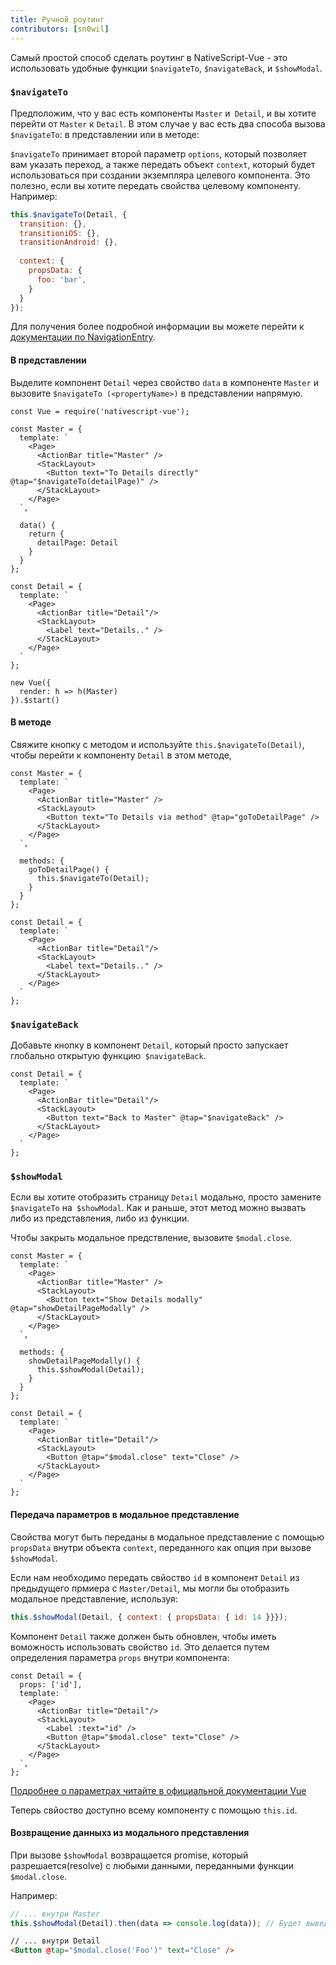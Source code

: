 ```yaml
---
title: Ручной роутинг
contributors: [sn0wil]
---
```


Самый простой способ сделать роутинг в NativeScript-Vue - это использовать удобные функции
`$navigateTo`, `$navigateBack`, и `$showModal`.

### `$navigateTo`

Предположим, что у вас есть компоненты `Master` и` Detail`, и вы хотите перейти от `Master` к `Detail`.
В этом случае у вас есть два способа вызова `$navigateTo`: в представлении или в методе:

`$navigateTo` принимает второй параметр `options`, который позволяет вам указать переход, а также передать объект `context`, который будет использоваться при создании экземпляра целевого компонента. Это полезно, если вы хотите передать свойства целевому компоненту. Например:

```js
this.$navigateTo(Detail, {
  transition: {},
  transitioniOS: {},
  transitionAndroid: {},
  
  context: {
    propsData: {
      foo: 'bar',
    }
  }
});
```

Для получения более подробной информации вы можете перейти к [документации по NavigationEntry](https://docs.nativescript.org/api-reference/interfaces/_ui_frame_.navigationentry).

#### В представлении

Выделите компонент `Detail` через свойство `data` в компоненте `Master` и вызовите `$navigateTo (<propertyName>)` в представлении напрямую.

```vue
const Vue = require('nativescript-vue');

const Master = {
  template: `
    <Page>
      <ActionBar title="Master" />
      <StackLayout>
        <Button text="To Details directly" @tap="$navigateTo(detailPage)" />
      </StackLayout>
    </Page>
  `,

  data() {
    return {
      detailPage: Detail
    }
  }
};

const Detail = {
  template: `
    <Page>
      <ActionBar title="Detail"/>
      <StackLayout>
        <Label text="Details.." />
      </StackLayout>
    </Page>
  `
};

new Vue({
  render: h => h(Master)
}).$start()
```

#### В методе

Cвяжите кнопку с методом и используйте `this.$navigateTo(Detail)`, чтобы перейти к компоненту `Detail` в этом методе,

```vue
const Master = {
  template: `
    <Page>
      <ActionBar title="Master" />
      <StackLayout>
        <Button text="To Details via method" @tap="goToDetailPage" />
      </StackLayout>
    </Page>
  `,

  methods: {
    goToDetailPage() {
      this.$navigateTo(Detail);
    }
  }
};

const Detail = {
  template: `
    <Page>
      <ActionBar title="Detail"/>
      <StackLayout>
        <Label text="Details.." />
      </StackLayout>
    </Page>
  `
};
```

### `$navigateBack`

Добавьте кнопку в компонент `Detail`, который просто запускает глобально открытую функцию` $navigateBack`.

```vue
const Detail = {
  template: `
    <Page>
      <ActionBar title="Detail"/>
      <StackLayout>
        <Button text="Back to Master" @tap="$navigateBack" />
      </StackLayout>
    </Page>
  `
};
```

### `$showModal`

Если вы хотите отобразить страницу `Detail` модально, просто замените `$navigateTo` на` $showModal`.
Как и раньше, этот метод можно вызвать либо из представления, либо из функции.

Чтобы закрыть модальное предствление, вызовите `$modal.close`.

```vue
const Master = {
  template: `
    <Page>
      <ActionBar title="Master" />
      <StackLayout>
        <Button text="Show Details modally" @tap="showDetailPageModally" />
      </StackLayout>
    </Page>
  `,

  methods: {
    showDetailPageModally() {
      this.$showModal(Detail);
    }
  }
};

const Detail = {
  template: `
    <Page>
      <ActionBar title="Detail"/>
      <StackLayout>
        <Button @tap="$modal.close" text="Close" />                    
      </StackLayout>
    </Page>
  `
};
```

#### Передача параметров в модальное представление

Свойства могут быть переданы в модальное представление с помощью `propsData` внутри объекта `context`, переданного как опция при вызове `$showModal`.

Если нам необходимо передать свйоство `id` в компонент `Detail` из предыдущего прмиера с `Master/Detail`, мы могли бы отобразить модальное представление, используя:

```js
this.$showModal(Detail, { context: { propsData: { id: 14 }}});
```

Компонент `Detail` также должен быть обновлен, чтобы иметь воможность использовать свойство `id`. Это делается путем определения параметра `props` внутри компонента:

```vue
const Detail = {
  props: ['id'],
  template: `
    <Page>
      <ActionBar title="Detail"/>
      <StackLayout>
        <Label :text="id" />
        <Button @tap="$modal.close" text="Close" />                    
      </StackLayout>
    </Page>
  `,
};
```

[Подробнее о параметрах читайте в официальной документации Vue](https://ru.vuejs.org/v2/guide/components-props.html)

Теперь свйоство доступно всему компоненту с помощью `this.id`.

#### Возвращение данныхз из модального представления

При вызове `$showModal` возвращается promise, который разрешается(resolve) с любыми данными, переданными функции `$modal.close`.

Например:

```js
// ... внутри Master
this.$showModal(Detail).then(data => console.log(data)); // Будет выведено 'Foo'
```

```html
// ... внутри Detail
<Button @tap="$modal.close('Foo')" text="Close" />    
```
